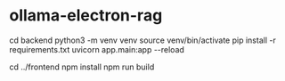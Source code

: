 # ollama-electron-rag

cd backend
python3 -m venv venv
source venv/bin/activate 
pip install -r requirements.txt
uvicorn app.main:app --reload



cd ../frontend
npm install
npm run build   
